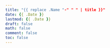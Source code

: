```yaml
---
title: "{{ replace .Name "-" " " | title }}"
date: {{ .Date }}
lastmod: {{ .Date }}
draft: false
math: false
comment: false
toc: false
---
```


